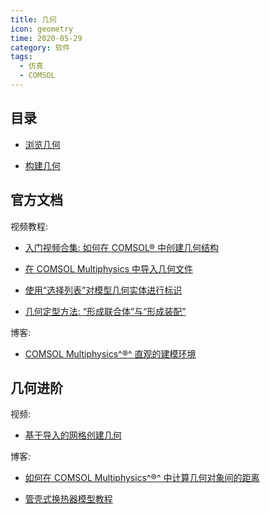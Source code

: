 ```yaml
---
title: 几何
icon: geometry
time: 2020-05-29
category: 软件
tags:
  - 仿真
  - COMSOL
---
```


## 目录

- [浏览几何](view.md)

- [构建几何](build.md)

## 官方文档

视频教程:

- [入门视频合集: 如何在 COMSOL® 中创建几何结构](https://cn.comsol.com/video/introductory-video-series-on-how-to-build-geometries-in-comsol)

- [在 COMSOL Multiphysics 中导入几何文件](https://cn.comsol.com/video/importing-geometry-files-comsol-multiphysics)

- [使用“选择列表”对模型几何实体进行标识](https://cn.comsol.com/video/identify-geometric-entities-model-selection-list)

- [几何定型方法: “形成联合体”与“形成装配”](https://cn.comsol.com/video/form-union-form-assembly-geometry-finalization-methods)

博客:

- [COMSOL Multiphysics^®^ 直观的建模环境](https://cn.comsol.com/blogs/navigating-the-intuitive-comsol-multiphysics-modeling-environment/)

## 几何进阶

视频:

- [基于导入的网格创建几何](https://cn.comsol.com/video/create-geometry-imported-mesh)

博客:

- [如何在 COMSOL Multiphysics^®^ 中计算几何对象间的距离](https://cn.comsol.com/blogs/how-to-compute-distances-between-objects-in-comsol-multiphysics/)

- [管壳式换热器模型教程](https://cn.comsol.com/video/shell-tube-heat-exchanger-model-tutorial)
